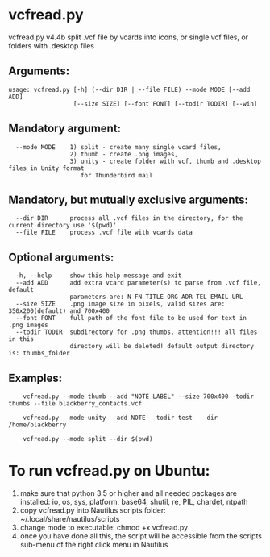 # vcfread.pyvcfread.py v4.4b split .vcf file by vcards into icons, or single vcf files, or folders with .desktop files Arguments:---------```usage: vcfread.py [-h] (--dir DIR | --file FILE) --mode MODE [--add ADD]                  [--size SIZE] [--font FONT] [--todir TODIR] [--win]```Mandatory argument:-------------------```  --mode MODE    1) split - create many single vcard files,                  2) thumb - create .png images,                  3) unity - create folder with vcf, thumb and .desktop files in Unity format                     for Thunderbird mail```Mandatory, but mutually exclusive arguments:---------------------------------------------```  --dir DIR      process all .vcf files in the directory, for the current directory use '$(pwd)'  --file FILE    process .vcf file with vcards data```Optional arguments:---------------------```  -h, --help     show this help message and exit  --add ADD      add extra vcard parameter(s) to parse from .vcf file, default                 parameters are: N FN TITLE ORG ADR TEL EMAIL URL  --size SIZE    .png image size in pixels, valid sizes are: 350x200(default) and 700x400  --font FONT    full path of the font file to be used for text in .png images  --todir TODIR  subdirectory for .png thumbs. attention!!! all files in this                 directory will be deleted! default output directory is: thumbs_folder```Examples:--------```    vcfread.py --mode thumb --add "NOTE LABEL" --size 700x400 -todir thumbs --file blackberry_contacts.vcf    vcfread.py --mode unity --add NOTE  -todir test  --dir /home/blackberry    vcfread.py --mode split --dir $(pwd)```    # To run vcfread.py on Ubuntu:1. make sure that python 3.5 or higher and all needed packages are installed:    io, os, sys, platform, base64, shutil, re, PIL, chardet, ntpath2. copy vcfread.py into Nautilus scripts folder: ~/.local/share/nautilus/scripts3. change mode to executable:  chmod +x vcfread.py4. once you have done all this, the script will be accessible from the scripts sub-menu of the    right click menu in Nautilus
